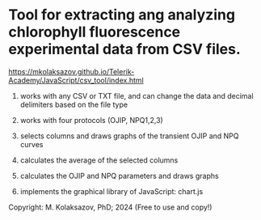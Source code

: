 # Tool for extracting ang analyzing chlorophyll fluorescence experimental data from CSV files.

https://mkolaksazov.github.io/Telerik-Academy/JavaScript/csv_tool/index.html

1) works with any CSV or TXT file, and can change the data and decimal delimiters based on the file type
  
3) works with four protocols (OJIP, NPQ1,2,3)

4) selects columns and draws graphs of the transient OJIP and NPQ curves

5) calculates the average of the selected columns

6) calculates the OJIP and NPQ parameters and draws graphs

7) implements the graphical library of JavaScript: chart.js

Copyright: M. Kolaksazov, PhD; 2024 (Free to use and copy!)
